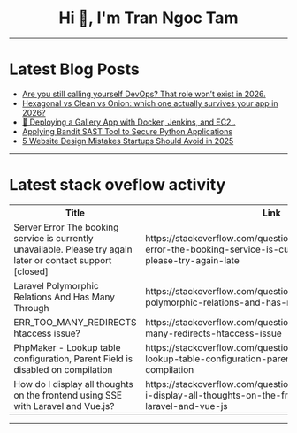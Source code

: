 <h1 align="center">Hi 👋, I'm Tran Ngoc Tam</h1>

---

# Latest Blog Posts 
<!-- BLOG-POST-LIST:START -->
- [Are you still calling yourself DevOps? That role won’t exist in 2026.](https://dev.to/dev_tips/are-you-still-calling-yourself-devops-that-role-wont-exist-in-2026-4pk6)
- [Hexagonal vs Clean vs Onion: which one actually survives your app in 2026?](https://dev.to/dev_tips/hexagonal-vs-clean-vs-onion-which-one-actually-survives-your-app-in-2026-273f)
- [🚀 Deploying a Gallery App with Docker, Jenkins, and EC2..](https://dev.to/muhammad_ishaq_955f95dfa2/deploying-a-gallery-app-with-docker-jenkins-and-ec2-2p6b)
- [Applying Bandit SAST Tool to Secure Python Applications](https://dev.to/jefferson_rosas/applying-bandit-sast-tool-to-secure-python-applications-3ci2)
- [5 Website Design Mistakes Startups Should Avoid in 2025](https://dev.to/justin-green/5-website-design-mistakes-startups-should-avoid-in-2025-2jgl)
<!-- BLOG-POST-LIST:END -->

---

# Latest stack oveflow activity
<table>
  <tr><th>Title</th><th>Link</th></tr>
  <!-- STACKOVERFLOW:START --><tr><td>Server Error The booking service is currently unavailable. Please try again later or contact support [closed]</td><td>https://stackoverflow.com/questions/79773132/server-error-the-booking-service-is-currently-unavailable-please-try-again-late</td></tr><tr><td>Laravel Polymorphic Relations And Has Many Through</td><td>https://stackoverflow.com/questions/79772843/laravel-polymorphic-relations-and-has-many-through</td></tr><tr><td>ERR_TOO_MANY_REDIRECTS htaccess issue?</td><td>https://stackoverflow.com/questions/79772799/err-too-many-redirects-htaccess-issue</td></tr><tr><td>PhpMaker - Lookup table configuration, Parent Field is disabled on compilation</td><td>https://stackoverflow.com/questions/79772724/phpmaker-lookup-table-configuration-parent-field-is-disabled-on-compilation</td></tr><tr><td>How do I display all thoughts on the frontend using SSE with Laravel and Vue.js?</td><td>https://stackoverflow.com/questions/79772691/how-do-i-display-all-thoughts-on-the-frontend-using-sse-with-laravel-and-vue-js</td></tr><!-- STACKOVERFLOW:END -->
</table>

---


